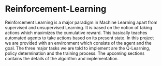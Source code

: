 # Reinforcement-Learning

Reinforcement Learning is a major paradigm in Machine Learning apart from supervised and unsupervised Learning. It is based on the notion of taking actions which maximizes the cumulative reward. This basically teaches automated agents to take actions based on its present state. In this project we are provided with an environment which consists of the agent and the goal. The three major tasks we are told to implement are the Q-Learning, policy determination and the training process. The upcoming sections contains the details of the algorithm and implementation.
